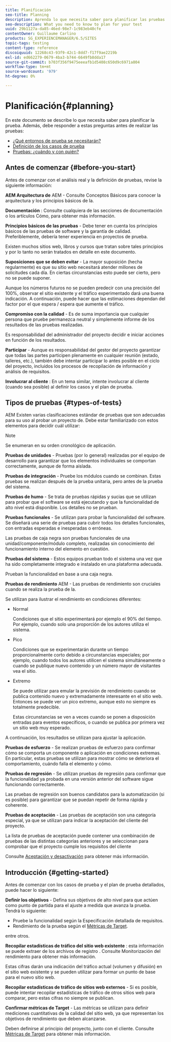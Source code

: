 ```yaml
---
title: Planificación
seo-title: Planning
description: Aprenda lo que necesita saber para planificar las pruebas de Adobe Experience Manager.
seo-description: What you need to know to plan for your test
uuid: 29b1127a-da85-46ed-98e7-1c983eb40cfe
contentOwner: Guillaume Carlino
products: SG_EXPERIENCEMANAGER/6.5/SITES
topic-tags: testing
content-type: reference
discoiquuid: 12268c43-93f9-42c1-8dd7-f17f9ae2219b
exl-id: ed662279-0679-4ba3-b744-6649fb8dda17
source-git-commit: b703f356f9475eeeafb1d5408c650d9c6971a804
workflow-type: tm+mt
source-wordcount: '979'
ht-degree: 0%

---
```


# Planificación{#planning}

En este documento se describe lo que necesita saber para planificar la prueba. Además, debe responder a estas preguntas antes de realizar las pruebas:

* [¿Qué entornos de prueba se necesitarán?](/help/sites-developing/test-environments.md)
* [Definición de los casos de prueba](/help/sites-developing/test-cases.md)
* [Pruebas: ¿cuándo y con quién?](/help/sites-developing/when-who.md)

## Antes de comenzar {#before-you-start}

Antes de comenzar con el análisis real y la definición de pruebas, revise la siguiente información:

**AEM Arquitectura de** AEM - Consulte Conceptos Básicos para conocer la arquitectura y los principios básicos de la.

**Documentación** : Consulte cualquiera de las secciones de documentación o los artículos Cómo, para obtener más información.

**Principios básicos de las pruebas** - Debe tener en cuenta los principios básicos de las pruebas de software y la garantía de calidad. Preferiblemente, debería tener experiencia en proyectos de prueba.

Existen muchos sitios web, libros y cursos que tratan sobre tales principios y por lo tanto no serán tratados en detalle en este documento.

**Suposiciones que se deben evitar** - La mayor suposición (hecha regularmente) es que su sitio web necesitará atender millones de solicitudes cada día. En ciertas circunstancias esto puede ser cierto, pero no se puede suponer.

Aunque los números futuros no se pueden predecir con una precisión del 100%, observar el sitio existente y el tráfico experimentado dará una buena indicación. A continuación, puede hacer que las estimaciones dependan del factor por el que espera / espera que aumente el tráfico.

**Compromiso con la calidad** - Es de suma importancia que cualquier persona que pruebe permanezca neutral y simplemente informe de los resultados de las pruebas realizadas.

Es responsabilidad del administrador del proyecto decidir e iniciar acciones en función de los resultados.

**Participar** - Aunque es responsabilidad del gestor del proyecto garantizar que todas las partes participen plenamente en cualquier reunión (estado, talleres, etc.), también debe intentar participar lo antes posible en el ciclo del proyecto, incluidos los procesos de recopilación de información y análisis de requisitos.

**Involucrar al cliente** : En un tema similar, intente involucrar al cliente (cuando sea posible) al definir los casos y el plan de prueba.

## Tipos de pruebas {#types-of-tests}

AEM Existen varias clasificaciones estándar de pruebas que son adecuadas para su uso al probar un proyecto de. Debe estar familiarizado con estos elementos para decidir cuál utilizar:

>[!NOTE]
>
>Se enumeran en su orden cronológico de aplicación.

**Pruebas de unidades** - Pruebas (por lo general) realizadas por el equipo de desarrollo para garantizar que los elementos individuales se comportan correctamente, aunque de forma aislada.

**Pruebas de integración** - Pruebe los módulos cuando se combinan. Estas pruebas se realizan después de la prueba unitaria, pero antes de la prueba del sistema.

**Pruebas de humo** - Se trata de pruebas rápidas y sucias que se utilizan para probar que el software se está ejecutando y que la funcionalidad de alto nivel está disponible. Los detalles no se prueban.

**Pruebas funcionales** - Se utilizan para probar la funcionalidad del software. Se diseñará una serie de pruebas para cubrir todos los detalles funcionales, con entradas esperadas e inesperadas o erróneas.

Las pruebas de caja negra son pruebas funcionales de una unidad/componente/módulo completo, realizadas sin conocimiento del funcionamiento interno del elemento en cuestión.

**Pruebas del sistema** - Estos equipos prueban todo el sistema una vez que ha sido completamente integrado e instalado en una plataforma adecuada.

Prueban la funcionalidad en base a una caja negra.

**Pruebas de rendimiento** AEM - Las pruebas de rendimiento son cruciales cuando se realiza la prueba de la.

Se utilizan para ilustrar el rendimiento en condiciones diferentes:

* Normal

  Condiciones que el sitio experimentará por ejemplo el 90% del tiempo. Por ejemplo, cuando solo una proporción de los autores utiliza el sistema.

* Pico

  Condiciones que se experimentarán durante un tiempo proporcionalmente corto debido a circunstancias especiales; por ejemplo, cuando todos los autores utilicen el sistema simultáneamente o cuando se publique nuevo contenido y un número mayor de visitantes vea el sitio.

* Extremo

  Se puede utilizar para emular la previsión de rendimiento cuando se publica contenido nuevo y extremadamente interesante en el sitio web. Entonces se puede ver un pico extremo, aunque esto no siempre es totalmente predecible.

  Estas circunstancias se ven a veces cuando se ponen a disposición entradas para eventos específicos, o cuando se publica por primera vez un sitio web muy esperado.

A continuación, los resultados se utilizan para ajustar la aplicación.

**Pruebas de esfuerzo** - Se realizan pruebas de esfuerzo para confirmar cómo se comporta un componente o aplicación en condiciones extremas. En particular, estas pruebas se utilizan para mostrar cómo se deteriora el comportamiento, cuándo falla el elemento y cómo.

**Pruebas de regresión** - Se utilizan pruebas de regresión para confirmar que la funcionalidad ya probada en una versión anterior del software sigue funcionando correctamente.

Las pruebas de regresión son buenos candidatos para la automatización (si es posible) para garantizar que se puedan repetir de forma rápida y coherente.

**Pruebas de aceptación** - Las pruebas de aceptación son una categoría especial, ya que se utilizan para indicar la aceptación del cliente del proyecto.

La lista de pruebas de aceptación puede contener una combinación de pruebas de las distintas categorías anteriores y se seleccionan para comprobar que el proyecto cumple los requisitos del cliente

Consulte [Aceptación y desactivación](/help/sites-developing/acceptance-signoff.md) para obtener más información.

## Introducción {#getting-started}

Antes de comenzar con los casos de prueba y el plan de prueba detallados, puede hacer lo siguiente:

**Definir los objetivos** - Defina sus objetivos de alto nivel para que actúen como punto de partida para el ajuste a medida que avanza la prueba. Tendrá lo siguiente:

* Pruebe la funcionalidad según la Especificación detallada de requisitos.
* Rendimiento de la prueba según el [Métricas de Target](/help/managing/best-practices-further-reference.md#key-performance-indicators-and-target-metrics).

entre otros.

**Recopilar estadísticas de tráfico del sitio web existente** : esta información se puede extraer de los archivos de registro . Consulte Monitorización del rendimiento para obtener más información.

Estas cifras darán una indicación del tráfico actual (volumen y difusión) en el sitio web existente y se pueden utilizar para formar un punto de base para el nuevo sitio web.

**Recopilar estadísticas de tráfico de sitios web externos** - Si es posible, puede intentar recopilar estadísticas de tráfico de otros sitios web para comparar, pero estas cifras no siempre se publican.

**Confirmar métricas de Target** - Las métricas se utilizan para definir mediciones cuantitativas de la calidad del sitio web, ya que representan los objetivos de rendimiento que deben alcanzarse.

Deben definirse al principio del proyecto, junto con el cliente. Consulte [Métricas de Target](/help/sites-developing/planning.md) para obtener más información.

